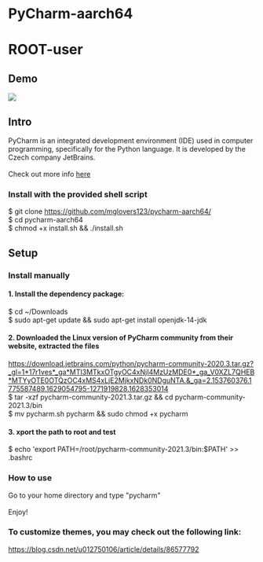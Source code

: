 # PyCharm-aarch64
# ROOT-user
## Demo

![](demo.png)

## Intro

PyCharm is an integrated development environment (IDE) used in computer programming, specifically for the Python language. It is developed by the Czech company JetBrains. \
 \
 Check out more info [here](https://www.jetbrains.com/pycharm/)

### Install with the provided shell script
$ git clone https://github.com/mglovers123/pycharm-aarch64/ \
$ cd pycharm-aarch64 \
$ chmod +x install.sh && ./install.sh

## Setup 

### Install manually

#### 1. Install the dependency package:

$ cd ~/Downloads \
$ sudo apt-get update && sudo apt-get install openjdk-14-jdk

#### 2. Downloaded the Linux version of PyCharm community from their website, extracted the files

https://download.jetbrains.com/python/pycharm-community-2020.3.tar.gz?_gl=1*17r1ves*_ga*MTI3MTkxOTgyOC4xNjI4MzUzMDE0*_ga_V0XZL7QHEB*MTYyOTE0OTQzOC4xMS4xLjE2MjkxNDk0NDguNTA.&_ga=2.153760376.1775587489.1629054795-1271919828.1628353014
 \
$ tar -xzf pycharm-community-2021.3.tar.gz && cd pycharm-community-2021.3/bin \
$ mv pycharm.sh pycharm && sudo chmod +x pycharm

#### 3. xport the path to root and test

$ echo 'export PATH=/root/pycharm-community-2021.3/bin:$PATH' >> .bashrc
 
### How to use

Go to your home directory and type "pycharm" \
 \
Enjoy!

### To customize themes, you may check out the following link:

https://blog.csdn.net/u012750106/article/details/86577792
